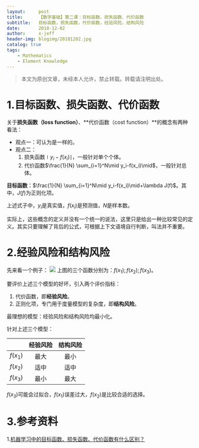```yaml
---
layout:     post
title:      【数学基础】第二课：目标函数、损失函数、代价函数
subtitle:   目标函数，损失函数，代价函数，经验风险，结构风险
date:       2018-12-02
author:     x-jeff
header-img: blogimg/20181202.jpg
catalog: true
tags:
    - Mathematics
    - Element Knowledge
---  
```

>本文为原创文章，未经本人允许，禁止转载。转载请注明出处。

# 1.目标函数、损失函数、代价函数
关于**损失函数（loss function）**、**代价函数（cost function）**的概念有两种看法：

* 观点一：可认为是一样的。
* 观点二：
	1. 损失函数$\mid y_i-f(x_i)\mid$，一般针对单个个体。
	2. 代价函数$\frac{1}{N} \sum_{i=1}^N\mid y_i-f(x_i)\mid$，一般针对总体。
	
**目标函数**：$\frac{1}{N} \sum_{i=1}^N\mid y_i-f(x_i)\mid+\lambda J(f)$。其中，$J(f)$为正则化项。

上述式子中，$y_i$是真实值，$f(x_i)$是预测值，$N$是样本数。

实际上，这些概念的定义并没有一个统一的说法，这里只是给出一种比较常见的定义。其实只要理解了背后的公式，可根据上下文语境自行判断，叫法并不重要。

# 2.经验风险和结构风险
先来看一个例子：
![](https://ws1.sinaimg.cn/large/006tNbRwly1fxsikjkvgzj31i80fiwsx.jpg)
上图的三个函数分别为：$f(x_1);f(x_2);f(x_3)$。

要评价上述三个模型的好坏，引入两个评价指标：

1. 代价函数，即**经验风险**。
2. 正则化项，专门用于度量模型的复杂度，即**结构风险**。

最理想的模型：经验风险和结构风险均最小化。

针对上述三个模型：

||经验风险|结构风险|
|:---:|:---:|:---:|
|$f(x_1)$|最大|最小|
|$f(x_2)$|适中|适中|
|$f(x_3)$|最小|最大|

$f(x_3)$可能会过拟合，$f(x_1)$误差过大，$f(x_2)$是比较合适的选择。


# 3.参考资料
1.[机器学习中的目标函数、损失函数、代价函数有什么区别？](https://www.zhihu.com/question/52398145/answer/209358209)